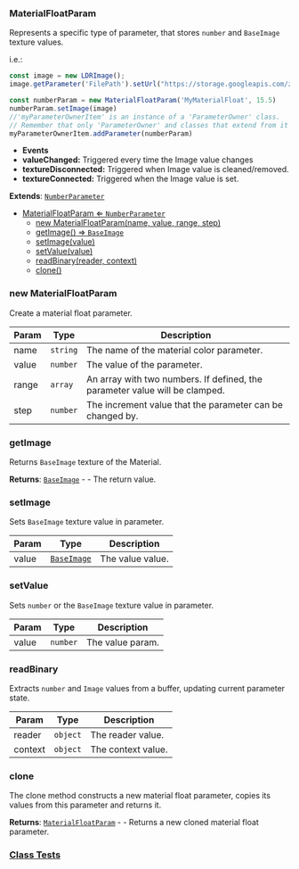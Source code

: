 <a name="MaterialFloatParam"></a>

### MaterialFloatParam 
Represents a specific type of parameter, that stores `number` and `BaseImage` texture values.

i.e.:
```javascript
const image = new LDRImage();
image.getParameter('FilePath').setUrl("https://storage.googleapis.com/zea-playground-assets/zea-engine/texture.png")

const numberParam = new MaterialFloatParam('MyMaterialFloat', 15.5)
numberParam.setImage(image)
//'myParameterOwnerItem' is an instance of a 'ParameterOwner' class.
// Remember that only 'ParameterOwner' and classes that extend from it can host 'Parameter' objects.
myParameterOwnerItem.addParameter(numberParam)
```

* **Events**
* **valueChanged:** Triggered every time the Image value changes
* **textureDisconnected:** Triggered when Image value is cleaned/removed.
* **textureConnected:** Triggered when the Image value is set.


**Extends**: <code>[NumberParameter](api/SceneTree/Parameters/NumberParameter.md)</code>  

* [MaterialFloatParam ⇐ <code>NumberParameter</code>](#MaterialFloatParam)
    * [new MaterialFloatParam(name, value, range, step)](#new-MaterialFloatParam)
    * [getImage() ⇒ <code>BaseImage</code>](#getImage)
    * [setImage(value)](#setImage)
    * [setValue(value)](#setValue)
    * [readBinary(reader, context)](#readBinary)
    * [clone()](#clone)

<a name="new_MaterialFloatParam_new"></a>

### new MaterialFloatParam
Create a material float parameter.


| Param | Type | Description |
| --- | --- | --- |
| name | <code>string</code> | The name of the material color parameter. |
| value | <code>number</code> | The value of the parameter. |
| range | <code>array</code> | An array with two numbers. If defined, the parameter value will be clamped. |
| step | <code>number</code> | The increment value that the parameter can be changed by. |

<a name="MaterialFloatParam+getImage"></a>

### getImage
Returns `BaseImage` texture of the Material.


**Returns**: <code>[BaseImage](api/SceneTree/BaseImage.md)</code> - - The return value.  
<a name="MaterialFloatParam+setImage"></a>

### setImage
Sets `BaseImage` texture value in parameter.



| Param | Type | Description |
| --- | --- | --- |
| value | <code>[BaseImage](api/SceneTree/BaseImage.md)</code> | The value value. |

<a name="MaterialFloatParam+setValue"></a>

### setValue
Sets `number` or the `BaseImage` texture value in parameter.



| Param | Type | Description |
| --- | --- | --- |
| value | <code>number</code> | The value param. |

<a name="MaterialFloatParam+readBinary"></a>

### readBinary
Extracts `number` and `Image` values from a buffer, updating current parameter state.



| Param | Type | Description |
| --- | --- | --- |
| reader | <code>object</code> | The reader value. |
| context | <code>object</code> | The context value. |

<a name="MaterialFloatParam+clone"></a>

### clone
The clone method constructs a new material float parameter,
copies its values from this parameter and returns it.


**Returns**: [<code>MaterialFloatParam</code>](#MaterialFloatParam) - - Returns a new cloned material float parameter.  


### [Class Tests](api/SceneTree/Parameters/MaterialFloatParam.test)